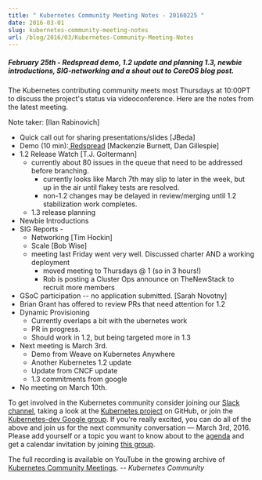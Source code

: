 ```yaml
---
title: " Kubernetes Community Meeting Notes - 20160225 "
date: 2016-03-01
slug: kubernetes-community-meeting-notes
url: /blog/2016/03/Kubernetes-Community-Meeting-Notes
---
```

#####  February 25th - Redspread demo, 1.2 update and planning 1.3, newbie introductions, SIG-networking and a shout out to CoreOS blog post.

The Kubernetes contributing community meets most Thursdays at 10:00PT to discuss the project's status via videoconference. Here are the notes from the latest meeting.

Note taker: [Ilan Rabinovich]
  * Quick call out for sharing presentations/slides [JBeda]
  * Demo (10 min):[ Redspread][1] [Mackenzie Burnett, Dan Gillespie]
  * 1.2 Release Watch [T.J. Goltermann]
      * currently about 80 issues in the queue that need to be addressed before branching.
          * currently looks like March 7th may slip to later in the week, but up in the air until flakey tests are resolved.
          * non-1.2 changes may be delayed in review/merging until 1.2 stabilization work completes.
      * 1.3 release planning
  * Newbie Introductions
  * SIG Reports -
      * Networking [Tim Hockin]
      * Scale [Bob Wise]
      * meeting last Friday went very well.  Discussed charter AND a working deployment
          * moved meeting to Thursdays @ 1 (so in 3 hours!)
          * Rob is posting a Cluster Ops announce on TheNewStack to recruit more members
  * GSoC participation -- no application submitted.  [Sarah Novotny]
  * Brian Grant has offered to review PRs that need attention for 1.2
  * Dynamic Provisioning
      * Currently overlaps a bit with the ubernetes work
      * PR in progress.
      * Should work in 1.2, but being targeted more in 1.3
  * Next meeting is March 3rd.
      * Demo from Weave on Kubernetes Anywhere
      * Another Kubernetes 1.2 update
      * Update from CNCF update
      * 1.3 commitments from google
  * No meeting on March 10th.

To get involved in the Kubernetes community consider joining our [Slack channel][2], taking a look at the [Kubernetes project][3] on GitHub, or join the [Kubernetes-dev Google group][4]. If you're really excited, you can do all of the above and join us for the next community conversation — March 3rd, 2016. Please add yourself or a topic you want to know about to the [agenda][5] and get a calendar invitation by joining [this group][6].

The full recording is available on YouTube in the growing archive of [Kubernetes Community Meetings][7].  _\-- Kubernetes Community_

[1]: https://redspread.com/
[2]: http://slack.k8s.io/
[3]: https://github.com/kubernetes/
[4]: https://groups.google.com/forum/#!forum/kubernetes-dev
[5]: https://docs.google.com/document/d/1VQDIAB0OqiSjIHI8AWMvSdceWhnz56jNpZrLs6o7NJY/edit#
[6]: https://groups.google.com/forum/#!forum/kubernetes-community-video-chat
[7]: https://www.youtube.com/playlist?list=PL69nYSiGNLP1pkHsbPjzAewvMgGUpkCnJ